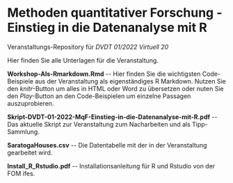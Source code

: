 # Methoden quantitativer Forschung - Einstieg in die Datenanalyse mit R 

Veranstaltungs-Repository für *DVDT 01/2022 Virtuell 20*

Hier finden Sie alle Unterlagen für die Veranstaltung.

**Workshop-Als-Rmarkdown.Rmd** -- Hier finden Sie die wichtigsten Code-Beispiele aus der Veranstaltung als eigenständiges R Markdown. Nutzen Sie den *knitr*-Button um alles in HTML oder Word zu übersetzen oder nuten Sie den *Play*-Button an den Code-Beispielen um einzelne Passagen auszuprobieren.

**Skript-DVDT-01-2022-MqF-Einstieg-in-die-Datenanalyse-mit-R.pdf** -- Das aktuelle Skript zur Veranstaltung zum Nacharbeiten und als Tipp-Sammlung.

**SaratogaHouses.csv** -- Die Datentabelle mit der in der Veranstaltung gearbeitet wird.

**Install_R_Rstudio.pdf**  -- Installationsanleitung für R und Rstudio von der FOM ifes.

